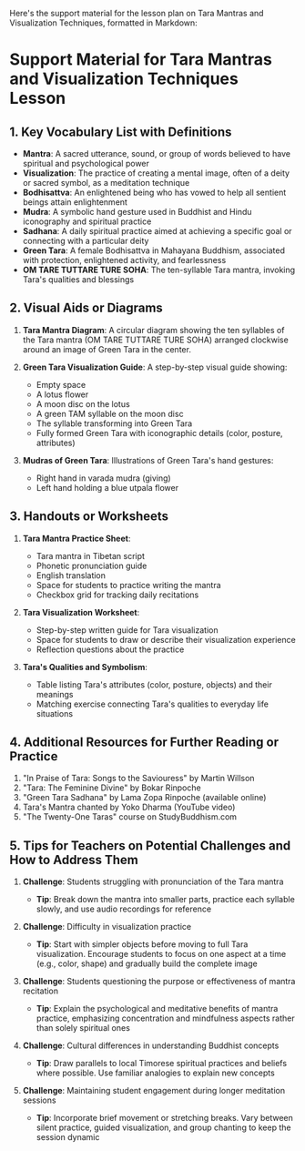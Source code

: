 Here's the support material for the lesson plan on Tara Mantras and Visualization Techniques, formatted in Markdown:

# Support Material for Tara Mantras and Visualization Techniques Lesson

## 1. Key Vocabulary List with Definitions

- **Mantra**: A sacred utterance, sound, or group of words believed to have spiritual and psychological power
- **Visualization**: The practice of creating a mental image, often of a deity or sacred symbol, as a meditation technique
- **Bodhisattva**: An enlightened being who has vowed to help all sentient beings attain enlightenment
- **Mudra**: A symbolic hand gesture used in Buddhist and Hindu iconography and spiritual practice
- **Sadhana**: A daily spiritual practice aimed at achieving a specific goal or connecting with a particular deity
- **Green Tara**: A female Bodhisattva in Mahayana Buddhism, associated with protection, enlightened activity, and fearlessness
- **OM TARE TUTTARE TURE SOHA**: The ten-syllable Tara mantra, invoking Tara's qualities and blessings

## 2. Visual Aids or Diagrams

1. **Tara Mantra Diagram**:
   A circular diagram showing the ten syllables of the Tara mantra (OM TARE TUTTARE TURE SOHA) arranged clockwise around an image of Green Tara in the center.

2. **Green Tara Visualization Guide**:
   A step-by-step visual guide showing:
   - Empty space
   - A lotus flower
   - A moon disc on the lotus
   - A green TAM syllable on the moon disc
   - The syllable transforming into Green Tara
   - Fully formed Green Tara with iconographic details (color, posture, attributes)

3. **Mudras of Green Tara**:
   Illustrations of Green Tara's hand gestures:
   - Right hand in varada mudra (giving)
   - Left hand holding a blue utpala flower

## 3. Handouts or Worksheets

1. **Tara Mantra Practice Sheet**:
   - Tara mantra in Tibetan script
   - Phonetic pronunciation guide
   - English translation
   - Space for students to practice writing the mantra
   - Checkbox grid for tracking daily recitations

2. **Tara Visualization Worksheet**:
   - Step-by-step written guide for Tara visualization
   - Space for students to draw or describe their visualization experience
   - Reflection questions about the practice

3. **Tara's Qualities and Symbolism**:
   - Table listing Tara's attributes (color, posture, objects) and their meanings
   - Matching exercise connecting Tara's qualities to everyday life situations

## 4. Additional Resources for Further Reading or Practice

1. "In Praise of Tara: Songs to the Saviouress" by Martin Willson
2. "Tara: The Feminine Divine" by Bokar Rinpoche
3. "Green Tara Sadhana" by Lama Zopa Rinpoche (available online)
4. Tara's Mantra chanted by Yoko Dharma (YouTube video)
5. "The Twenty-One Taras" course on StudyBuddhism.com

## 5. Tips for Teachers on Potential Challenges and How to Address Them

1. **Challenge**: Students struggling with pronunciation of the Tara mantra
   - **Tip**: Break down the mantra into smaller parts, practice each syllable slowly, and use audio recordings for reference

2. **Challenge**: Difficulty in visualization practice
   - **Tip**: Start with simpler objects before moving to full Tara visualization. Encourage students to focus on one aspect at a time (e.g., color, shape) and gradually build the complete image

3. **Challenge**: Students questioning the purpose or effectiveness of mantra recitation
   - **Tip**: Explain the psychological and meditative benefits of mantra practice, emphasizing concentration and mindfulness aspects rather than solely spiritual ones

4. **Challenge**: Cultural differences in understanding Buddhist concepts
   - **Tip**: Draw parallels to local Timorese spiritual practices and beliefs where possible. Use familiar analogies to explain new concepts

5. **Challenge**: Maintaining student engagement during longer meditation sessions
   - **Tip**: Incorporate brief movement or stretching breaks. Vary between silent practice, guided visualization, and group chanting to keep the session dynamic